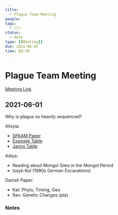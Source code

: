 ```yaml
---
title:
  - Plague Team Meeting
people:
tags:
  - ⬜/✨   
status:
  - done  
type: [[Meeting]]
due: 2021-06-07
time: 09:30
---
```


# Plague Team Meeting

[Meeting Link](https://us02web.zoom.us/j/81713278038?pwd=ZklmVjZ5MHYwY0ZYYk1BSDJTMHhOZz09)

## 2021-06-01

Why is plague so heavily sequenced?

Alisyia:
 - [SPAAM Paper](https://www.nature.com/articles/s41597-021-00816-y)
 - [Example Table](https://github.com/SPAAM-community/AncientMetagenomeDir/blob/master/ancientmetagenome-hostassociated/ancientmetagenome-hostassociated.tsv)
 - [Janno Table](https://poseidon-framework.github.io/#/janno_details)

Adiya:
 - Reading about Mongol Sites in the Mongol Period 
 - Issyk-Kul (1990s German Excavations)

Danish Paper:
- Kat: Phylo, Timing, Geo
- Rav: Genetic Changes (pla)

### Notes